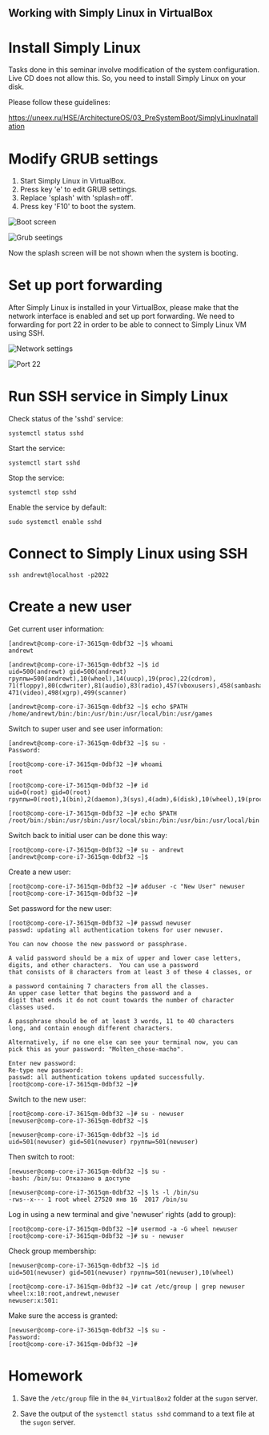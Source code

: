 Working with Simply Linux in VirtualBox
---

# Install Simply Linux

Tasks done in this seminar involve modification of the system configuration.
Live CD does not allow this. So, you need to install Simply Linux on your disk.

Please follow these guidelines:

https://uneex.ru/HSE/ArchitectureOS/03_PreSystemBoot/SimplyLinuxInatallation 

# Modify GRUB settings

1. Start Simply Linux in VirtualBox.
2. Press key 'e' to edit GRUB settings.
2. Replace 'splash' with 'splash=off'.
3. Press key 'F10' to boot the system.

![Boot screen](Pic0.png)

![Grub seetings](Pic1.png)

Now the splash screen will be not shown when the system is booting.

# Set up port forwarding

After Simply Linux is installed in your VirtualBox, please make that the network
interface is enabled and set up port forwarding. We need to forwarding for port 22
in order to be able to connect to Simply Linux VM using SSH. 

![Network settings](Pic2.png)

![Port 22](Pic3.png)

# Run SSH service in Simply Linux

Check status of the 'sshd' service:

    systemctl status sshd
    
Start the service:

    systemctl start sshd

Stop the service:

    systemctl stop sshd

Enable the service by default:

    sudo systemctl enable sshd

# Connect to Simply Linux using SSH

    ssh andrewt@localhost -p2022

# Create a new user

Get current user information:

    [andrewt@comp-core-i7-3615qm-0dbf32 ~]$ whoami
    andrewt

    [andrewt@comp-core-i7-3615qm-0dbf32 ~]$ id
    uid=500(andrewt) gid=500(andrewt) группы=500(andrewt),10(wheel),14(uucp),19(proc),22(cdrom),
    71(floppy),80(cdwriter),81(audio),83(radio),457(vboxusers),458(sambashare),463(camera),
    471(video),498(xgrp),499(scanner)

    [andrewt@comp-core-i7-3615qm-0dbf32 ~]$ echo $PATH
    /home/andrewt/bin:/bin:/usr/bin:/usr/local/bin:/usr/games

Switch to super user and see user information:

    [andrewt@comp-core-i7-3615qm-0dbf32 ~]$ su -
    Password:
 
    [root@comp-core-i7-3615qm-0dbf32 ~]# whoami
    root

    [root@comp-core-i7-3615qm-0dbf32 ~]# id
    uid=0(root) gid=0(root) группы=0(root),1(bin),2(daemon),3(sys),4(adm),6(disk),10(wheel),19(proc)
    
    [root@comp-core-i7-3615qm-0dbf32 ~]# echo $PATH
    /root/bin:/sbin:/usr/sbin:/usr/local/sbin:/bin:/usr/bin:/usr/local/bin

Switch back to initial user can be done this way:

    [root@comp-core-i7-3615qm-0dbf32 ~]# su - andrewt
    [andrewt@comp-core-i7-3615qm-0dbf32 ~]$ 

Create a new user:

    [root@comp-core-i7-3615qm-0dbf32 ~]# adduser -c "New User" newuser
    [root@comp-core-i7-3615qm-0dbf32 ~]# 

Set password for the new user:

    [root@comp-core-i7-3615qm-0dbf32 ~]# passwd newuser
    passwd: updating all authentication tokens for user newuser.

    You can now choose the new password or passphrase.
    
    A valid password should be a mix of upper and lower case letters,
    digits, and other characters.  You can use a password
    that consists of 8 characters from at least 3 of these 4 classes, or
    
    a password containing 7 characters from all the classes.
    An upper case letter that begins the password and a
    digit that ends it do not count towards the number of character
    classes used.
    
    A passphrase should be of at least 3 words, 11 to 40 characters
    long, and contain enough different characters.
    
    Alternatively, if no one else can see your terminal now, you can
    pick this as your password: "Molten_chose-macho".
    
    Enter new password: 
    Re-type new password: 
    passwd: all authentication tokens updated successfully.
    [root@comp-core-i7-3615qm-0dbf32 ~]# 

Switch to the new user:

    [root@comp-core-i7-3615qm-0dbf32 ~]# su - newuser
    [newuser@comp-core-i7-3615qm-0dbf32 ~]$ 

    [newuser@comp-core-i7-3615qm-0dbf32 ~]$ id
    uid=501(newuser) gid=501(newuser) группы=501(newuser)

Then switch to root:

    [newuser@comp-core-i7-3615qm-0dbf32 ~]$ su -
    -bash: /bin/su: Отказано в доступе

    [newuser@comp-core-i7-3615qm-0dbf32 ~]$ ls -l /bin/su
    -rws--x--- 1 root wheel 27520 янв 16  2017 /bin/su

Log in using a new terminal and give 'newuser' rights (add to group):


    [root@comp-core-i7-3615qm-0dbf32 ~]# usermod -a -G wheel newuser
    [root@comp-core-i7-3615qm-0dbf32 ~]# su - newuser
    
Check group membership:

    [newuser@comp-core-i7-3615qm-0dbf32 ~]$ id
    uid=501(newuser) gid=501(newuser) группы=501(newuser),10(wheel)

    [root@comp-core-i7-3615qm-0dbf32 ~]# cat /etc/group | grep newuser
    wheel:x:10:root,andrewt,newuser
    newuser:x:501:

Make sure the access is granted:

    [newuser@comp-core-i7-3615qm-0dbf32 ~]$ su -
    Password: 
    [root@comp-core-i7-3615qm-0dbf32 ~]#

# Homework

1. Save the `/etc/group` file in the `04_VirtualBox2` folder at the `sugon` server.

2. Save the output of the `systemctl status sshd` command to a text file at the `sugon` server.
